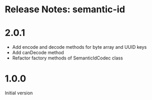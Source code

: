 Release Notes: semantic-id
==========================

# 2.0.1

* Add encode and decode methods for byte array and UUID keys
* Add canDecode method
* Refactor factory methods of SemanticIdCodec class

# 1.0.0

Initial version

